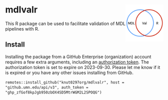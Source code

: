 # mdlvalr <img src="man/figures/logo.png" align="right" alt="" width="120" /> 

This R package can be used to facilitate validation of MDL pipelines with R.

## Install

Installing the package from a GitHub Enterprise (organization) account requires a few extra arguments, including an [authorization token](https://docs.github.com/en/enterprise-server@3.2/authentication/keeping-your-account-and-data-secure/creating-a-personal-access-token). The authorization token is set to expire on 2023-09-30. Please let me know if it is expired or you have any other issues installing from GitHub. 

```{r}
remotes::install_github("knut0297org/mdlvalr", host = "github.umn.edu/api/v3", auth_token = "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")
```
